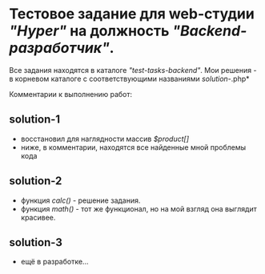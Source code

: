 # Тестовое задание для web-студии *"Hyper"* на должность *"Backend-разработчик"*.

Все задания находятся в каталоге *"test-tasks-backend"*.
Мои решения - в корневом каталоге с соответствующими названиями *solution-*.php*

Комментарии к выполнению работ:
## solution-1
* восстановил для наглядности массив *$product[]*
* ниже, в комментарии, находятся все найденные мной проблемы кода

## solution-2
* функция *calc()* - решение задания.
* функция *math()* - тот же функционал, но на мой взгляд она выглядит красивее.

## solution-3
* ещё в разработке...
